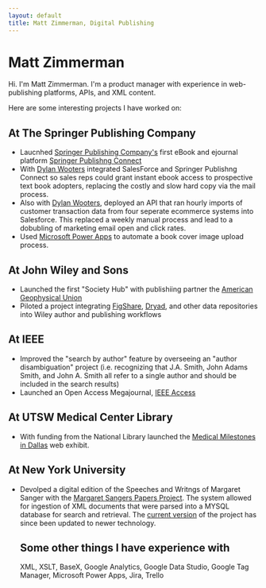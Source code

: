 ```yaml
---
layout: default
title: Matt Zimmerman, Digital Publishing
---
```

# Matt Zimmerman

Hi. I'm Matt Zimmerman. I'm a product manager with experience in web-publishing platforms, APIs, and XML content.

Here are some interesting projects I have worked on:

## At The Springer Publishing Company
* Laucnhed [Springer Publishing Company's](https://www.springerpub.com/) first eBook and ejournal platform [Springer Publishng Connect](http://connect.springerpub.com)
* With [Dylan Wooters](https://dylanwooters.com/index.html) integrated SalesForce and Springer Publishng Connect so sales reps could grant instant ebook access to prospective text book adopters, replacing the costly and slow hard copy via the mail process.
* Also with [Dylan Wooters](https://dylanwooters.com/index.html), deployed an API that ran hourly imports of customer transaction data from four seperate ecommerce systems into Salesforce. This replaced a weekly manual process and lead to a dobubling of marketing email open and click rates.
* Used [Microsoft Power Apps](https://www.microsoft.com/en-us/power-platform/products/power-apps) to automate a book cover image upload process.

## At John Wiley and Sons
* Launched the first "Society Hub" with publishiing partner the [American Geophysical Union](https://agupubs.onlinelibrary.wiley.com/) 
* Piloted a project integrating [FigShare](https://figshare.com/), [Dryad](https://datadryad.org/stash), and other data repositories into Wiley author and publishing workflows

## At IEEE 
* Improved the "search by author" feature by overseeing an "author disambiguation" project (i.e. recognizing that J.A. Smith, John Adams Smith, and John A. Smith all refer to a single author and should be included in the search results)
* Launched an Open Access Megajournal, [IEEE Access](https://ieeexplore.ieee.org/xpl/RecentIssue.jsp?punumber=6287639)

## At UTSW Medical Center Library
* With funding from the National Library launched the [Medical Milestones in Dallas](https://utswlibrary.omeka.net/exhibits/show/milestones/intro) web exhibit.

## At New York University
* Devolped a digital edition of the Speeches and Writngs of Margaret Sanger with the [Margaret Sangers Papers Project](https://m-sanger.org/welcome). The system allowed for ingestion of XML documents that were parsed into a MYSQL database for search and retrieval. The [current version](https://m-sanger.org/digi) of the project has since been updated to newer technology.

  ## Some other things I have experience with
  XML, XSLT, BaseX, Google Analytics, Google Data Studio, Google Tag Manager, Microsoft Power Apps, Jira, Trello
